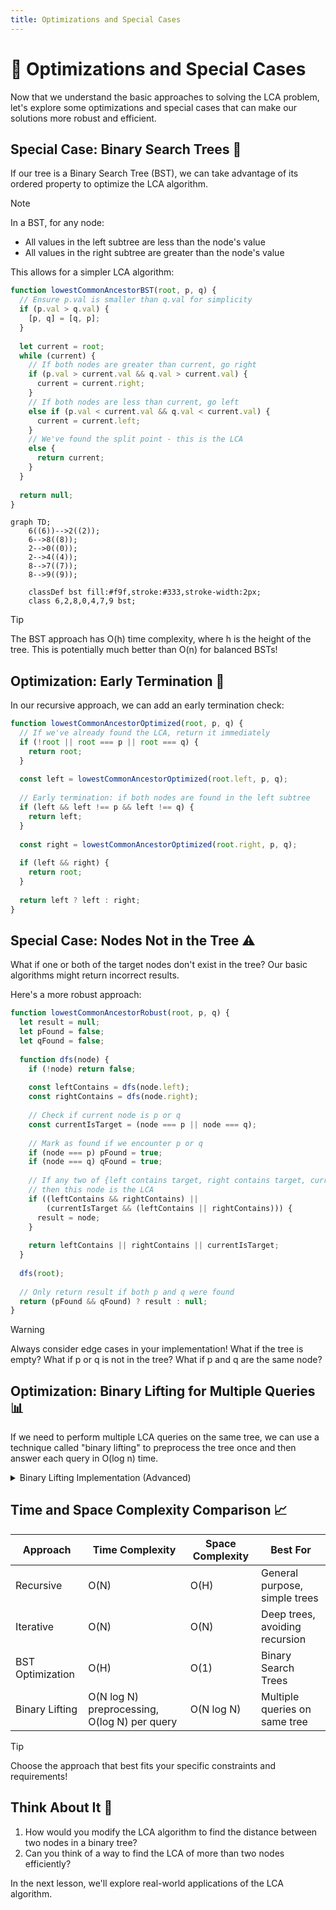 ```yaml
---
title: Optimizations and Special Cases
---
```


# 🚀 Optimizations and Special Cases

Now that we understand the basic approaches to solving the LCA problem, let's explore some optimizations and special cases that can make our solutions more robust and efficient.

## Special Case: Binary Search Trees 🌲

If our tree is a Binary Search Tree (BST), we can take advantage of its ordered property to optimize the LCA algorithm.

> [!NOTE]
> In a BST, for any node:
> - All values in the left subtree are less than the node's value
> - All values in the right subtree are greater than the node's value

This allows for a simpler LCA algorithm:

```javascript
function lowestCommonAncestorBST(root, p, q) {
  // Ensure p.val is smaller than q.val for simplicity
  if (p.val > q.val) {
    [p, q] = [q, p];
  }
  
  let current = root;
  while (current) {
    // If both nodes are greater than current, go right
    if (p.val > current.val && q.val > current.val) {
      current = current.right;
    }
    // If both nodes are less than current, go left
    else if (p.val < current.val && q.val < current.val) {
      current = current.left;
    }
    // We've found the split point - this is the LCA
    else {
      return current;
    }
  }
  
  return null;
}
```

```mermaid
graph TD;
    6((6))-->2((2));
    6-->8((8));
    2-->0((0));
    2-->4((4));
    8-->7((7));
    8-->9((9));
    
    classDef bst fill:#f9f,stroke:#333,stroke-width:2px;
    class 6,2,8,0,4,7,9 bst;
```

> [!TIP]
> The BST approach has O(h) time complexity, where h is the height of the tree. This is potentially much better than O(n) for balanced BSTs!

## Optimization: Early Termination 🏁

In our recursive approach, we can add an early termination check:

```javascript
function lowestCommonAncestorOptimized(root, p, q) {
  // If we've already found the LCA, return it immediately
  if (!root || root === p || root === q) {
    return root;
  }
  
  const left = lowestCommonAncestorOptimized(root.left, p, q);
  
  // Early termination: if both nodes are found in the left subtree
  if (left && left !== p && left !== q) {
    return left;
  }
  
  const right = lowestCommonAncestorOptimized(root.right, p, q);
  
  if (left && right) {
    return root;
  }
  
  return left ? left : right;
}
```

## Special Case: Nodes Not in the Tree ⚠️

What if one or both of the target nodes don't exist in the tree? Our basic algorithms might return incorrect results.

Here's a more robust approach:

```javascript
function lowestCommonAncestorRobust(root, p, q) {
  let result = null;
  let pFound = false;
  let qFound = false;
  
  function dfs(node) {
    if (!node) return false;
    
    const leftContains = dfs(node.left);
    const rightContains = dfs(node.right);
    
    // Check if current node is p or q
    const currentIsTarget = (node === p || node === q);
    
    // Mark as found if we encounter p or q
    if (node === p) pFound = true;
    if (node === q) qFound = true;
    
    // If any two of {left contains target, right contains target, current is target} are true,
    // then this node is the LCA
    if ((leftContains && rightContains) || 
        (currentIsTarget && (leftContains || rightContains))) {
      result = node;
    }
    
    return leftContains || rightContains || currentIsTarget;
  }
  
  dfs(root);
  
  // Only return result if both p and q were found
  return (pFound && qFound) ? result : null;
}
```

> [!WARNING]
> Always consider edge cases in your implementation! What if the tree is empty? What if p or q is not in the tree? What if p and q are the same node?

## Optimization: Binary Lifting for Multiple Queries 📊

If we need to perform multiple LCA queries on the same tree, we can use a technique called "binary lifting" to preprocess the tree once and then answer each query in O(log n) time.

<details>
<summary>Binary Lifting Implementation (Advanced)</summary>

```javascript
class LCAFinder {
  constructor(root) {
    this.nodes = [];
    this.depth = [];
    this.parent = [];
    this.log = 0;
    
    // Map nodes to indices
    this.nodeToIndex = new Map();
    
    // Preprocess the tree
    this.dfs(root, null, 0);
    
    // Calculate log(n) for binary lifting
    while ((1 << this.log) <= this.nodes.length) {
      this.log++;
    }
    
    // Initialize binary lifting table
    this.up = Array(this.nodes.length).fill().map(() => Array(this.log).fill(0));
    
    // Fill first ancestors
    for (let i = 0; i < this.nodes.length; i++) {
      this.up[i][0] = this.parent[i];
    }
    
    // Fill binary lifting table
    for (let j = 1; j < this.log; j++) {
      for (let i = 0; i < this.nodes.length; i++) {
        if (this.up[i][j-1] !== -1) {
          this.up[i][j] = this.up[this.up[i][j-1]][j-1];
        } else {
          this.up[i][j] = -1;
        }
      }
    }
  }
  
  dfs(node, par, d) {
    if (!node) return;
    
    const idx = this.nodes.length;
    this.nodeToIndex.set(node, idx);
    this.nodes.push(node);
    this.depth.push(d);
    this.parent.push(par === null ? -1 : this.nodeToIndex.get(par));
    
    if (node.left) this.dfs(node.left, node, d + 1);
    if (node.right) this.dfs(node.right, node, d + 1);
  }
  
  getLCA(p, q) {
    if (!this.nodeToIndex.has(p) || !this.nodeToIndex.has(q)) {
      return null;
    }
    
    let u = this.nodeToIndex.get(p);
    let v = this.nodeToIndex.get(q);
    
    if (this.depth[u] < this.depth[v]) {
      [u, v] = [v, u];
    }
    
    // Bring nodes to same depth
    let diff = this.depth[u] - this.depth[v];
    for (let i = 0; i < this.log; i++) {
      if ((diff >> i) & 1) {
        u = this.up[u][i];
      }
    }
    
    if (u === v) return this.nodes[u];
    
    // Binary lift to find LCA
    for (let i = this.log - 1; i >= 0; i--) {
      if (this.up[u][i] !== this.up[v][i]) {
        u = this.up[u][i];
        v = this.up[v][i];
      }
    }
    
    return this.nodes[this.up[u][0]];
  }
}
```
</details>

## Time and Space Complexity Comparison 📈

| Approach | Time Complexity | Space Complexity | Best For |
|----------|----------------|-----------------|----------|
| Recursive | O(N) | O(H) | General purpose, simple trees |
| Iterative | O(N) | O(N) | Deep trees, avoiding recursion |
| BST Optimization | O(H) | O(1) | Binary Search Trees |
| Binary Lifting | O(N log N) preprocessing, O(log N) per query | O(N log N) | Multiple queries on same tree |

> [!TIP]
> Choose the approach that best fits your specific constraints and requirements!

## Think About It 🧠

1. How would you modify the LCA algorithm to find the distance between two nodes in a binary tree?
2. Can you think of a way to find the LCA of more than two nodes efficiently?

In the next lesson, we'll explore real-world applications of the LCA algorithm. 